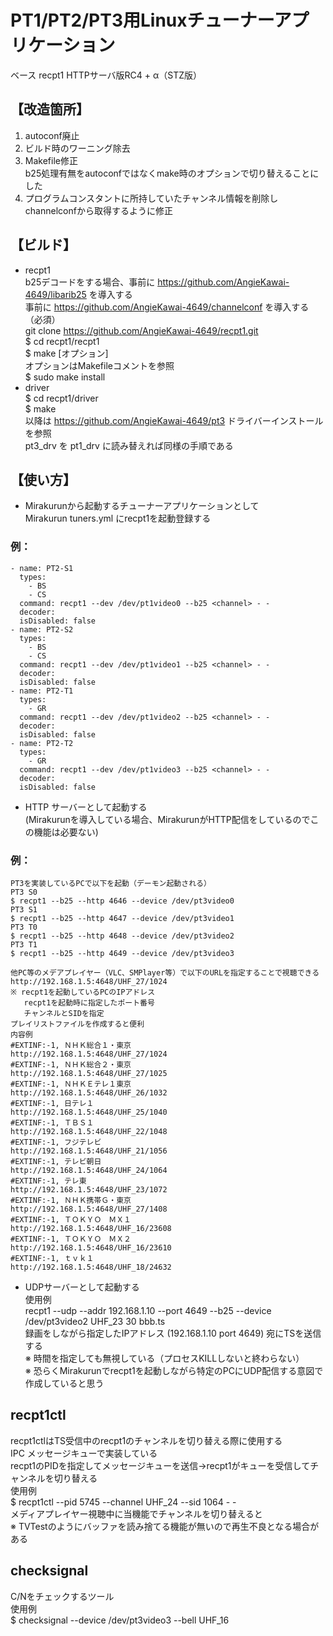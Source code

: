 # PT1/PT2/PT3用Linuxチューナーアプリケーション

ベース recpt1 HTTPサーバ版RC4 + α（STZ版）

## 【改造箇所】
1. autoconf廃止
2. ビルド時のワーニング除去
3. Makefile修正  
   b25処理有無をautoconfではなくmake時のオプションで切り替えることにした
4. プログラムコンスタントに所持していたチャンネル情報を削除しchannelconfから取得するように修正

## 【ビルド】
- recpt1  
  b25デコードをする場合、事前に https://github.com/AngieKawai-4649/libarib25 を導入する  
  事前に https://github.com/AngieKawai-4649/channelconf を導入する（必須）  
  git clone https://github.com/AngieKawai-4649/recpt1.git  
  $ cd recpt1/recpt1  
  $ make [オプション]  
  オプションはMakefileコメントを参照  
  $ sudo make install  
- driver  
  $ cd recpt1/driver  
  $ make  
  以降は https://github.com/AngieKawai-4649/pt3 ドライバーインストールを参照  
  pt3_drv を pt1_drv に読み替えれば同様の手順である  

##  【使い方】
- Mirakurunから起動するチューナーアプリケーションとして  
  Mirakurun tuners.yml にrecpt1を起動登録する  
### 例：  
    - name: PT2-S1
      types:
        - BS
        - CS
      command: recpt1 --dev /dev/pt1video0 --b25 <channel> - -
      decoder:
      isDisabled: false
    - name: PT2-S2
      types:
        - BS
        - CS
      command: recpt1 --dev /dev/pt1video1 --b25 <channel> - -
      decoder:
      isDisabled: false
    - name: PT2-T1
      types:
        - GR
      command: recpt1 --dev /dev/pt1video2 --b25 <channel> - -
      decoder:
      isDisabled: false
    - name: PT2-T2
      types:
        - GR
      command: recpt1 --dev /dev/pt1video3 --b25 <channel> - -
      decoder:
      isDisabled: false
  - HTTP サーバーとして起動する  
    (Mirakurunを導入している場合、MirakurunがHTTP配信をしているのでこの機能は必要ない)  
### 例：
    PT3を実装しているPCで以下を起動（デーモン起動される）
    PT3 S0
    $ recpt1 --b25 --http 4646 --device /dev/pt3video0
    PT3 S1
    $ recpt1 --b25 --http 4647 --device /dev/pt3video1
    PT3 T0
    $ recpt1 --b25 --http 4648 --device /dev/pt3video2
    PT3 T1
    $ recpt1 --b25 --http 4649 --device /dev/pt3video3

    他PC等のメデアプレイヤー（VLC、SMPlayer等）で以下のURLを指定することで視聴できる
    http://192.168.1.5:4648/UHF_27/1024
    ※ recpt1を起動しているPCのIPアドレス
       recpt1を起動時に指定したポート番号
       チャンネルとSIDを指定
    プレイリストファイルを作成すると便利
    内容例
    #EXTINF:-1, ＮＨＫ総合１・東京
    http://192.168.1.5:4648/UHF_27/1024
    #EXTINF:-1, ＮＨＫ総合２・東京
    http://192.168.1.5:4648/UHF_27/1025
    #EXTINF:-1, ＮＨＫＥテレ１東京
    http://192.168.1.5:4648/UHF_26/1032
    #EXTINF:-1, 日テレ１
    http://192.168.1.5:4648/UHF_25/1040
    #EXTINF:-1, ＴＢＳ１
    http://192.168.1.5:4648/UHF_22/1048
    #EXTINF:-1, フジテレビ
    http://192.168.1.5:4648/UHF_21/1056
    #EXTINF:-1, テレビ朝日
    http://192.168.1.5:4648/UHF_24/1064
    #EXTINF:-1, テレ東
    http://192.168.1.5:4648/UHF_23/1072
    #EXTINF:-1, ＮＨＫ携帯Ｇ・東京
    http://192.168.1.5:4648/UHF_27/1408
    #EXTINF:-1, ＴＯＫＹＯ　ＭＸ１
    http://192.168.1.5:4648/UHF_16/23608
    #EXTINF:-1, ＴＯＫＹＯ　ＭＸ２
    http://192.168.1.5:4648/UHF_16/23610
    #EXTINF:-1, ｔｖｋ１
    http://192.168.1.5:4648/UHF_18/24632

- UDPサーバーとして起動する  
使用例  
recpt1 --udp --addr 192.168.1.10 --port 4649 --b25 --device /dev/pt3video2 UHF_23 30 bbb.ts  
録画をしながら指定したIPアドレス (192.168.1.10 port 4649) 宛にTSを送信する    
※ 時間を指定しても無視している（プロセスKILLしないと終わらない）  
※ 恐らくMirakurunでrecpt1を起動しながら特定のPCにUDP配信する意図で作成していると思う  

## recpt1ctl
recpt1ctlはTS受信中のrecpt1のチャンネルを切り替える際に使用する  
IPC メッセージキューで実装している  
recpt1のPIDを指定してメッセージキューを送信→recpt1がキューを受信してチャンネルを切り替える  
使用例  
$ recpt1ctl --pid 5745 --channel UHF_24 --sid 1064 - -  
メディアプレイヤー視聴中に当機能でチャンネルを切り替えると  
※ TVTestのようにバッファを読み捨てる機能が無いので再生不良となる場合がある  

## checksignal  
C/Nをチェックするツール  
使用例  
$ checksignal --device /dev/pt3video3 --bell UHF_16  


    


